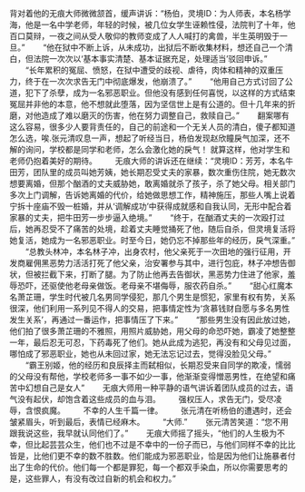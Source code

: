 背对着他的无痕大师微微颔首，缓声讲诉：“杨伯，灵境ID：为人师表，本名杨学海，他是一名中学老师，年轻的时候，被几位女学生诬赖性侵，法院判了十年，他百口莫辩，一夜之间从受人敬仰的教师变成了人人喊打的禽兽，半生英明毁于一旦。”
　　“他在狱中不断上诉，从未成功，出狱后不断收集材料，想还自己一个清白，但法院一次次以‘基本事实清楚、基本证据充足，处理适当’驳回申诉。”
　　“长年累积的冤屈、愤怒，在狱中遭受的歧视、虐待，肉体和精神的双重压力，终于在一次次求告无门中彻底爆发，他崩溃了。”
　　“他用自己方式讨回了公道，犯下了杀孽，成为一名邪恶职业。但他没有感到任何喜悦，以这样的方式结束冤屈并非他的本意，他不想就此堕落，因为坚信世上是有公道的。但十几年来的折磨，对他造成了难以磨灭的伤害，他在努力调整自己，救赎自己。”
　　翻案哪有这么容易，很多少人要背责任的，自己的前途和一个无关人员的清白，傻子都知道怎么选，唉.张元清叹息一声，想起了听经当日，杨伯发现赵欣瞳戾气加深，还不解的询问，学校都是同学和老师，怎么会激化她的戾气！
就算这样，他对学生和老师仍抱着美好的期待。
　　无痕大师的讲诉还在继续：“灵境ID：芳芳，本名牛田芳，团队里的成员叫她芳姨，她长期忍受丈夫的家暴，数次重伤住院，她无数次想要离婚，但那个酗酒的丈夫威胁她，敢离婚就杀了孩子，杀了她父母。相关部门多次上门调解，告诉她离婚的代价，给她做思想工作，精神施压，那些人嘴上说着宁拆十座庙不毁一桩婚，并从‘调解成功’中获得成就感和自我认同，无形中配合着家暴的丈夫，把牛田芳一步步逼入绝境。”
　　“终于，在酗酒丈夫的一次殴打过后，她再忍受不了痛苦的处境，趁着丈夫睡觉捅死了他，随后自杀，但灵境复活将她复活，她成为一名邪恶职业。时至今日，她仍忘不掉那些年的经历，戾气深重。”
　　“总教头林冲，本名林子冲，出身农村，他父亲死于一次田地的强行征用，开发商雇佣黑恶势力活活打死了他父亲，治安署参与其中，进行包庇，林子冲想告御状，但被拦截下来，打断了腿。为了防止他再去告御状，黑恶势力住进了他家，羞辱恐吓，还驱使他老母亲做饭。老母亲不堪侮辱，服农药自杀。”
　　“甜心红魔本名萧芷珊，学生时代被几名男同学侵犯，那几个男生是惯犯，家里有权有势，关系很深，他们利用一系列见不得人的交易，把事情定性为‘贪慕钱财自愿与多名男性发生关系’，再通过一番运作，把事情压了下来。”
　　“那些男生没有因此放过她，他们拍了很多萧芷珊的不雅照，用照片威胁她，用父母的命恐吓她，霸凌了她整整一年，最后忍无可忍，下药毒死了他们。她从此成为逃犯，再没有和父母见过面，哪怕成了邪恶职业，她也从未回过家，她无法忘记过去，觉得没脸见父母。”
　　“霸王别姬，他的经历和良辰择主而弑相似，长期忍受来自同学的欺凌，懦弱的父母没有帮他，学校老师多一事不如少一事，他渐渐变得憎恶男性，在绝望和痛苦中幻想自己是女人”
　　无痕大师用一种平静的语气讲诉着团队成员的过去，语气没有起伏，却饱含着这些成员的血与泪。
　　强权压人，求告无门，受尽凌辱，含恨疯魔。
　　不幸的人生千篇一律。
　　张元清在听杨伯的遭遇时，还会皱紧眉头，听到最后，表情已经麻木。
　　“大师.”
　　张元清苦笑道：“您不用跟我说这些，我早就认同他们了。”
　　无痕大师摇了摇头，“他们的人生极为不幸，但比起芸芸众生，他们也不过是不幸中的一份子而已，与他们同样不幸的比比皆是，比他们更不幸的数不胜数。他们能成为邪恶职业，恰是因为他们让施暴者付出了生命的代价。他们每一个都是罪犯，每一个都双手染血，所以你需要思考的是，这些罪人，有没有改过自新的机会和权力。”